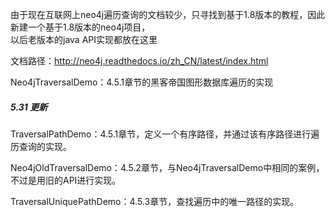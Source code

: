 由于现在互联网上neo4j遍历查询的文档较少，只寻找到基于1.8版本的教程，因此新建一个基于1.8版本的neo4j项目，  
以后老版本的java API实现都放在这里  

文档路径：http://neo4j.readthedocs.io/zh_CN/latest/index.html

Neo4jTraversalDemo：4.5.1章节的黑客帝国图形数据库遍历的实现  
  
##### 5.31 更新
  
TraversalPathDemo：4.5.1章节，定义一个有序路径，并通过该有序路径进行遍历查询的实现。  

Neo4jOldTraversalDemo：4.5.2章节，与Neo4jTraversalDemo中相同的案例，不过是用旧的API进行实现。  

TraversalUniquePathDemo：4.5.3章节，查找遍历中的唯一路径的实现。